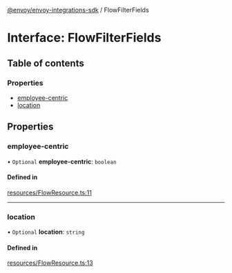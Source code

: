 [@envoy/envoy-integrations-sdk](../README.md) / FlowFilterFields

# Interface: FlowFilterFields

## Table of contents

### Properties

- [employee-centric](flowfilterfields.md#employee-centric)
- [location](flowfilterfields.md#location)

## Properties

### employee-centric

• `Optional` **employee-centric**: `boolean`

#### Defined in

[resources/FlowResource.ts:11](https://github.com/envoy/envoy-integrations-sdk-nodejs/blob/410ee70/src/resources/FlowResource.ts#L11)

___

### location

• `Optional` **location**: `string`

#### Defined in

[resources/FlowResource.ts:13](https://github.com/envoy/envoy-integrations-sdk-nodejs/blob/410ee70/src/resources/FlowResource.ts#L13)
